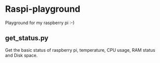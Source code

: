 # Raspi-playground
Playground for my raspberry pi :-)

## get_status.py
Get the basic status of raspberry pi, temperature, CPU usage, RAM status and Disk space.
